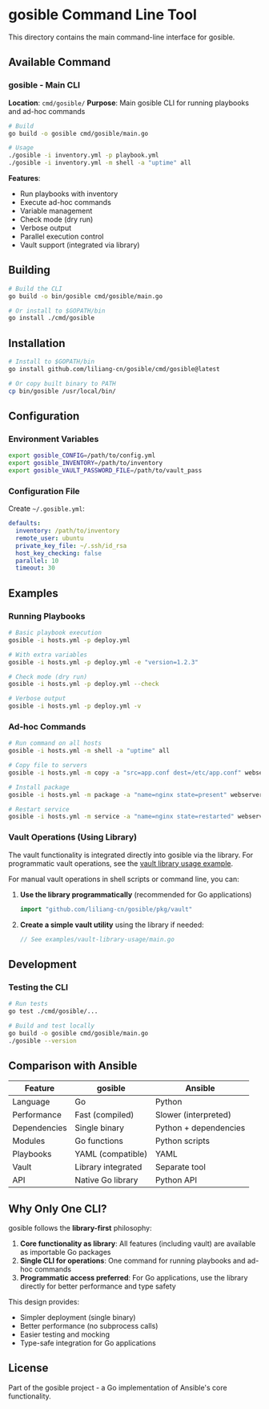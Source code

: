 # gosible Command Line Tool

This directory contains the main command-line interface for gosible.

## Available Command

### gosible - Main CLI

**Location**: `cmd/gosible/`
**Purpose**: Main gosible CLI for running playbooks and ad-hoc commands

```bash
# Build
go build -o gosible cmd/gosible/main.go

# Usage
./gosible -i inventory.yml -p playbook.yml
./gosible -i inventory.yml -m shell -a "uptime" all
```

**Features**:

- Run playbooks with inventory
- Execute ad-hoc commands
- Variable management
- Check mode (dry run)
- Verbose output
- Parallel execution control
- Vault support (integrated via library)

## Building

```bash
# Build the CLI
go build -o bin/gosible cmd/gosible/main.go

# Or install to $GOPATH/bin
go install ./cmd/gosible
```

## Installation

```bash
# Install to $GOPATH/bin
go install github.com/liliang-cn/gosible/cmd/gosible@latest

# Or copy built binary to PATH
cp bin/gosible /usr/local/bin/
```

## Configuration

### Environment Variables

```bash
export gosible_CONFIG=/path/to/config.yml
export gosible_INVENTORY=/path/to/inventory
export gosible_VAULT_PASSWORD_FILE=/path/to/vault_pass
```

### Configuration File

Create `~/.gosible.yml`:

```yaml
defaults:
  inventory: /path/to/inventory
  remote_user: ubuntu
  private_key_file: ~/.ssh/id_rsa
  host_key_checking: false
  parallel: 10
  timeout: 30
```

## Examples

### Running Playbooks

```bash
# Basic playbook execution
gosible -i hosts.yml -p deploy.yml

# With extra variables
gosible -i hosts.yml -p deploy.yml -e "version=1.2.3"

# Check mode (dry run)
gosible -i hosts.yml -p deploy.yml --check

# Verbose output
gosible -i hosts.yml -p deploy.yml -v
```

### Ad-hoc Commands

```bash
# Run command on all hosts
gosible -i hosts.yml -m shell -a "uptime" all

# Copy file to servers
gosible -i hosts.yml -m copy -a "src=app.conf dest=/etc/app.conf" webservers

# Install package
gosible -i hosts.yml -m package -a "name=nginx state=present" webservers

# Restart service
gosible -i hosts.yml -m service -a "name=nginx state=restarted" webservers
```

### Vault Operations (Using Library)

The vault functionality is integrated directly into gosible via the library. For programmatic vault operations, see the [vault library usage example](../examples/vault-library-usage/).

For manual vault operations in shell scripts or command line, you can:

1. **Use the library programmatically** (recommended for Go applications)

   ```go
   import "github.com/liliang-cn/gosible/pkg/vault"
   ```

2. **Create a simple vault utility** using the library if needed:
   ```go
   // See examples/vault-library-usage/main.go
   ```

## Development

### Testing the CLI

```bash
# Run tests
go test ./cmd/gosible/...

# Build and test locally
go build -o gosible cmd/gosible/main.go
./gosible --version
```

## Comparison with Ansible

| Feature      | gosible            | Ansible               |
| ------------ | ------------------ | --------------------- |
| Language     | Go                 | Python                |
| Performance  | Fast (compiled)    | Slower (interpreted)  |
| Dependencies | Single binary      | Python + dependencies |
| Modules      | Go functions       | Python scripts        |
| Playbooks    | YAML (compatible)  | YAML                  |
| Vault        | Library integrated | Separate tool         |
| API          | Native Go library  | Python API            |

## Why Only One CLI?

gosible follows the **library-first** philosophy:

1. **Core functionality as library**: All features (including vault) are available as importable Go packages
2. **Single CLI for operations**: One command for running playbooks and ad-hoc commands
3. **Programmatic access preferred**: For Go applications, use the library directly for better performance and type safety

This design provides:

- Simpler deployment (single binary)
- Better performance (no subprocess calls)
- Easier testing and mocking
- Type-safe integration for Go applications

## License

Part of the gosible project - a Go implementation of Ansible's core functionality.
